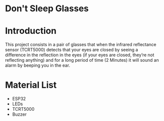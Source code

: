 # Don't Sleep Glasses
# Introduction
This project consists in a pair of glasses that when the infrared reflectance sensor (TCRT5000) detects that your eyes are closed by seeing a difference in the reflection in the eyes (if your eyes are closed, they’re not reflecting anything) and for a long period of time (2 Minutes) it will sound an alarm by beeping you in the ear.

# Material List
* ESP32
* LEDs
* TCRT5000
* Buzzer

